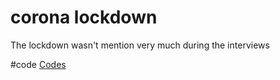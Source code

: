 # corona lockdown
The lockdown wasn't mention very much during the interviews

#code [Codes](output/codes/Codes.md)